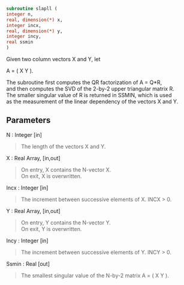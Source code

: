 ```fortran  
subroutine slapll (  
integer n,  
real, dimension(*) x,  
integer incx,  
real, dimension(*) y,  
integer incy,  
real ssmin  
)  
```  
  
Given two column vectors X and Y, let  
  
A = ( X Y ).  
  
The subroutine first computes the QR factorization of A = Q*R,  
and then computes the SVD of the 2-by-2 upper triangular matrix R.  
The smaller singular value of R is returned in SSMIN, which is used  
as the measurement of the linear dependency of the vectors X and Y.  
  
## Parameters  
N : Integer [in]  
> The length of the vectors X and Y.  
  
X : Real Array, [in,out]  
> On entry, X contains the N-vector X.  
> On exit, X is overwritten.  
  
Incx : Integer [in]  
> The increment between successive elements of X. INCX > 0.  
  
Y : Real Array, [in,out]  
> On entry, Y contains the N-vector Y.  
> On exit, Y is overwritten.  
  
Incy : Integer [in]  
> The increment between successive elements of Y. INCY > 0.  
  
Ssmin : Real [out]  
> The smallest singular value of the N-by-2 matrix A = ( X Y ).  
  

